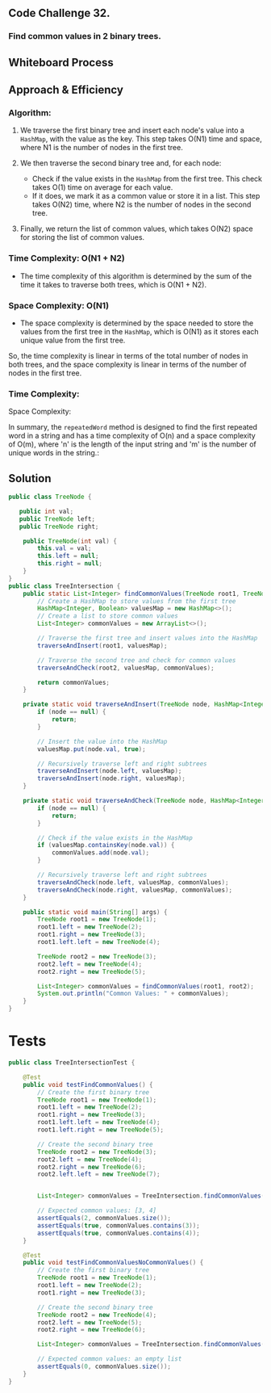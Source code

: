 ## Code Challenge 32.
### Find common values in 2 binary trees.
## Whiteboard Process


## Approach & Efficiency
### Algorithm:

1. We traverse the first binary tree and insert each node's value into a `HashMap`, with the value as the key. This step takes O(N1) time and space, where N1 is the number of nodes in the first tree.

2. We then traverse the second binary tree and, for each node:
   - Check if the value exists in the `HashMap` from the first tree. This check takes O(1) time on average for each value.
   - If it does, we mark it as a common value or store it in a list. This step takes O(N2) time, where N2 is the number of nodes in the second tree.

3. Finally, we return the list of common values, which takes O(N2) space for storing the list of common values.

### Time Complexity: O(N1 + N2)
- The time complexity of this algorithm is determined by the sum of the time it takes to traverse both trees, which is O(N1 + N2).

### Space Complexity: O(N1)
- The space complexity is determined by the space needed to store the values from the first tree in the `HashMap`, which is O(N1) as it stores each unique value from the first tree.

So, the time complexity is linear in terms of the total number of nodes in both trees, and the space complexity is linear in terms of the number of nodes in the first tree.
### Time Complexity:

 Space Complexity:


In summary, the `repeatedWord` method is designed to find the first repeated word in a string and has a time complexity of O(n) and a space complexity of O(m), where 'n' is the length of the input string and 'm' is the number of unique words in the string.:

## Solution
``` java 
public class TreeNode {

   public int val;
   public TreeNode left;
   public TreeNode right;

    public TreeNode(int val) {
        this.val = val;
        this.left = null;
        this.right = null;
    }
}
public class TreeIntersection {
    public static List<Integer> findCommonValues(TreeNode root1, TreeNode root2) {
        // Create a HashMap to store values from the first tree
        HashMap<Integer, Boolean> valuesMap = new HashMap<>();
        // Create a list to store common values
        List<Integer> commonValues = new ArrayList<>();

        // Traverse the first tree and insert values into the HashMap
        traverseAndInsert(root1, valuesMap);

        // Traverse the second tree and check for common values
        traverseAndCheck(root2, valuesMap, commonValues);

        return commonValues;
    }

    private static void traverseAndInsert(TreeNode node, HashMap<Integer, Boolean> valuesMap) {
        if (node == null) {
            return;
        }

        // Insert the value into the HashMap
        valuesMap.put(node.val, true);

        // Recursively traverse left and right subtrees
        traverseAndInsert(node.left, valuesMap);
        traverseAndInsert(node.right, valuesMap);
    }

    private static void traverseAndCheck(TreeNode node, HashMap<Integer, Boolean> valuesMap, List<Integer> commonValues) {
        if (node == null) {
            return;
        }

        // Check if the value exists in the HashMap
        if (valuesMap.containsKey(node.val)) {
            commonValues.add(node.val);
        }

        // Recursively traverse left and right subtrees
        traverseAndCheck(node.left, valuesMap, commonValues);
        traverseAndCheck(node.right, valuesMap, commonValues);
    }

    public static void main(String[] args) {
        TreeNode root1 = new TreeNode(1);
        root1.left = new TreeNode(2);
        root1.right = new TreeNode(3);
        root1.left.left = new TreeNode(4);

        TreeNode root2 = new TreeNode(3);
        root2.left = new TreeNode(4);
        root2.right = new TreeNode(5);

        List<Integer> commonValues = findCommonValues(root1, root2);
        System.out.println("Common Values: " + commonValues);
    }
}

``` 
# Tests
``` java
public class TreeIntersectionTest {

    @Test
    public void testFindCommonValues() {
        // Create the first binary tree
        TreeNode root1 = new TreeNode(1);
        root1.left = new TreeNode(2);
        root1.right = new TreeNode(3);
        root1.left.left = new TreeNode(4);
        root1.left.right = new TreeNode(5);

        // Create the second binary tree
        TreeNode root2 = new TreeNode(3);
        root2.left = new TreeNode(4);
        root2.right = new TreeNode(6);
        root2.left.left = new TreeNode(7);


        List<Integer> commonValues = TreeIntersection.findCommonValues(root1, root2);

        // Expected common values: [3, 4]
        assertEquals(2, commonValues.size());
        assertEquals(true, commonValues.contains(3));
        assertEquals(true, commonValues.contains(4));
    }

    @Test
    public void testFindCommonValuesNoCommonValues() {
        // Create the first binary tree
        TreeNode root1 = new TreeNode(1);
        root1.left = new TreeNode(2);
        root1.right = new TreeNode(3);

        // Create the second binary tree
        TreeNode root2 = new TreeNode(4);
        root2.left = new TreeNode(5);
        root2.right = new TreeNode(6);

        List<Integer> commonValues = TreeIntersection.findCommonValues(root1, root2);

        // Expected common values: an empty list
        assertEquals(0, commonValues.size());
    }
}

```
